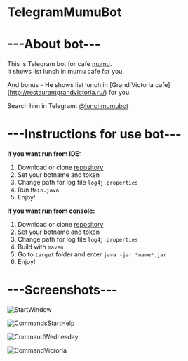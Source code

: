# TelegramMumuBot

---About bot---
=====================
This is Telegram bot for cafe [mumu](http://cafemumu.ru). <br/>
It shows list lunch in mumu cafe for you.

And bonus - He shows list lunch in [Grand Victoria cafe] (http://restaurantgrandvictoria.ru/) for you.

Search him in Telegram: [@lunchmumubot](https://telegram.me/lunchmumubot)

---Instructions for use bot---
=====================

**If you want run from IDE:**

1. Download or clone [repository](https://github.com/schepach/TelegramMumuBot.git)
2. Set your botname and token
3. Change path for log file `log4j.properties`
4. Run `Main.java`
5. Enjoy!

**If you want run from console:**

1. Download or clone [repository](https://github.com/schepach/TelegramMumuBot.git)
2. Set your botname and token
3. Change path for log file `log4j.properties`
4. Build with `maven`
5. Go to `target` folder and enter `java -jar *name*.jar`
6. Enjoy!

---Screenshots---
=====================
![StartWindow](https://photos-4.dropbox.com/t/2/AAByf2svEzfDUbkLHhZRhUMFJByjNrGtIhi0FLhL2AZVnw/12/141806364/png/32x32/3/1480881600/0/2/StartWindow.png/EPT7y2wYroUKIAIoAg/8y_C_GQ7eGUr9qHpj8f2IW7UZDNjZlOjHzqBN-ZPl-Q?size_mode=3&dl=0&size=1600x1200) <br/>

![CommandsStartHelp](https://photos-6.dropbox.com/t/2/AABjZwVKit5cgsNhao7HTwhJ7O1QmvFCeaQfv-lpvRvpNw/12/141806364/png/32x32/3/1480881600/0/2/start%3Ahelp.png/EPT7y2wYsIUKIAIoAg/FnPB-XedInte6MUcT7nT1R7fsqre6-lY1FuZ_-5C6_I?size_mode=3&dl=0&size=1600x1200) <br/>

![CommandWednesday](https://photos-5.dropbox.com/t/2/AAALkRKXwVGVZswX6AMgHCeTkR4jHGJ89trjhDf93C_Utw/12/141806364/png/32x32/3/1480881600/0/2/wednesday.png/EPT7y2wYroUKIAIoAg/7pyVFPl7CU-aJY8NrBaABNYNWmsJyfTDedi_7iiZ7aU?size_mode=3&dl=0&size=1600x1200) <br/>

![CommandVicroria](https://photos-1.dropbox.com/t/2/AACnPgFNLToZB5IePy3aB8nZIWm5GTNe46KA3hDBcsVCtQ/12/141806364/png/32x32/3/1480881600/0/2/victoria.png/EPT7y2wYroUKIAIoAg/ZpJNrhch4HH-_kepvEIjicAdLWOKbYEukeVypEmoagM?size_mode=3&dl=0&size=1600x1200) <br/>

